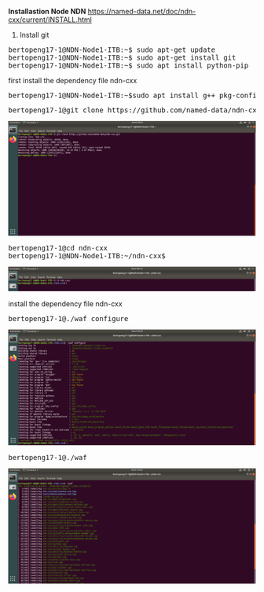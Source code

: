 **Installastion Node NDN** https://named-data.net/doc/ndn-cxx/current/INSTALL.html

1. Install git
<pre>
bertopeng17-1@NDN-Node1-ITB:~$ sudo apt-get update
bertopeng17-1@NDN-Node1-ITB:~$ sudo apt-get install git
bertopeng17-1@NDN-Node1-ITB:~$ sudo apt install python-pip
</pre>

first install the dependency file ndn-cxx 
<pre>
bertopeng17-1@NDN-Node1-ITB:~$sudo apt install g++ pkg-config python3-minimal libboost-all-dev libssl-dev libsqlite3-dev
</pre>

<pre>
bertopeng17-1@git clone https://github.com/named-data/ndn-cxx.git
</pre>

![alt tag](https://github.com/syaifulahdan/Mini-NDN-Work/blob/main/Assignment%202:NDNrg-Topology/NDNrg-Image/gitclone.png)

<pre>
bertopeng17-1@cd ndn-cxx
bertopeng17-1@NDN-Node1-ITB:~/ndn-cxx$ 
</pre>

![alt tag](https://github.com/syaifulahdan/Mini-NDN-Work/blob/main/Assignment%202:NDNrg-Topology/NDNrg-Image/cdndncxx.png)

install the dependency file ndn-cxx

<pre>
bertopeng17-1@./waf configure
</pre>

![alt tag](https://github.com/syaifulahdan/Mini-NDN-Work/blob/main/Assignment%202:NDNrg-Topology/NDNrg-Image/wafconfigure.png)

<pre>
bertopeng17-1@./waf
</pre>

![alt tag](https://github.com/syaifulahdan/Mini-NDN-Work/blob/main/Assignment%202:NDNrg-Topology/NDNrg-Image/Screenshot%20from%202021-09-08%2010-26-58.png)



